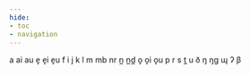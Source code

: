 ```yaml
---
hide:
- toc
- navigation
---
```

a
ai
au
e̞
e̞i
e̞u
f
i
j
k
l
m
mb
nr
n̪
n̪d̪
o̞
o̞i
o̞u
p
r
s
t̪
u
ð
ŋ
ŋɡ
ɰ
ʔ
β
